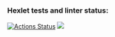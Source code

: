 ### Hexlet tests and linter status:
[![Actions Status](https://github.com/valeryglass/python-project-49/workflows/hexlet-check/badge.svg)](https://github.com/valeryglass/python-project-49/actions)
<a href="https://codeclimate.com/github/valeryglass/python-project-49/maintainability"><img src="https://api.codeclimate.com/v1/badges/310cc88a70aaee21e87e/maintainability" /></a>

